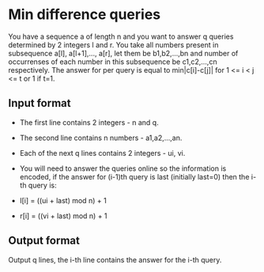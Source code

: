 # Min difference queries

You have a sequence a of length n and you want to answer q queries determined by 2 integers l and r. You take all numbers present in subsequence a[l], a[l+1],..., a[r], let them be b1,b2,...,bn and number of occurrenses of each number in this subsequence be c1,c2,...,cn respectively. The answer for per query is equal to min|c[i]-c[j]| for 1 <= i < j <= t or 1 if t=1.

## Input format

- The first line contains 2 integers - n and q.
- The second line contains n numbers - a1,a2,...,an.
- Each of the next q lines contains 2 integers - ui, vi.
- You will need to answer the queries online so the information is encoded, if the answer for (i-1)th query is last (initially last=0) then the i-th query is:

- l[i] = ((ui + last) mod n) + 1
- r[i] = ((vi + last) mod n) + 1

## Output format

Output q lines, the i-th line contains the answer for the i-th query.
